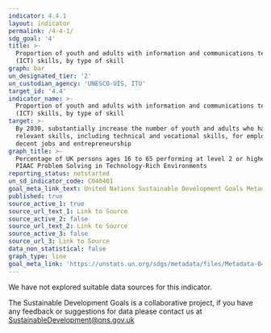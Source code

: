 ```yaml
---
indicator: 4.4.1
layout: indicator
permalink: /4-4-1/
sdg_goal: '4'
title: >-
  Proportion of youth and adults with information and communications technology
  (ICT) skills, by type of skill
graph: bar
un_designated_tier: '2'
un_custodian_agency: 'UNESCO-UIS, ITU'
target_id: '4.4'
indicator_name: >-
  Proportion of youth and adults with information and communications technology
  (ICT) skills, by type of skill
target: >-
  By 2030, substantially increase the number of youth and adults who have
  relevant skills, including technical and vocational skills, for employment,
  decent jobs and entrepreneurship
graph_title: >-
  Percentage of UK persons ages 16 to 65 performing at level 2 or higher of the
  PIAAC Problem Solving in Technology-Rich Environments
reporting_status: notstarted
un_sd_indicator_code: C040401
goal_meta_link_text: United Nations Sustainable Development Goals Metadata (pdf 210kB)
published: true
source_active_1: true
source_url_text_1: Link to Source
source_active_2: false
source_url_text_2: Link to Source
source_active_3: false
source_url_3: Link to Source
data_non_statistical: false
graph_type: line
goal_meta_link: 'https://unstats.un.org/sdgs/metadata/files/Metadata-04-04-01.pdf'
---
```


We have not explored suitable data sources for this indicator. 

The Sustainable Development Goals is a collaborative project, if you have any feedback or suggestions for data please contact us at <SustainableDevelopment@ons.gov.uk>
